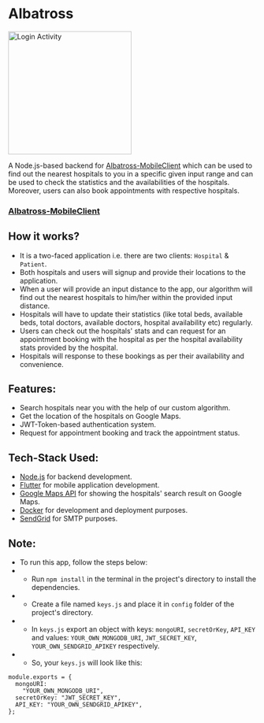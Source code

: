 # Albatross
<img src="https://user-images.githubusercontent.com/38679082/79780084-03f5f480-8359-11ea-8083-399d62bf484e.png" alt="Login Activity" width="250"/>

A Node.js-based backend for [Albatross-MobileClient](https://github.com/anmode/Albatross-MobileClient) which can be used to find out the nearest hospitals to you in a specific given input range and can be used to check the statistics and the availabilities of the hospitals. Moreover, users can also book appointments with respective hospitals.


### [Albatross-MobileClient](https://github.com/anmode/Albatross-MobileClient)


## How it works?
- It is a two-faced application i.e. there are two clients: `Hospital` & `Patient`. 
- Both hospitals and users will signup and provide their locations to the application.
- When a user will provide an input distance to the app, our algorithm will find out the nearest hospitals to him/her within the provided input distance.
- Hospitals will have to update their statistics (like total beds, available beds, total doctors, available doctors, hospital availability etc)  regularly.
- Users can check out the hospitals' stats and can request for an appointment booking with the hospital as per the hospital availability stats provided by the hospital.
- Hospitals will response to these bookings as per their availability and convenience.


## Features:
- Search hospitals near you with the help of our custom algorithm.
- Get the location of the hospitals on Google Maps.
- JWT-Token-based authentication system.
- Request for appointment booking and track the appointment status.


## Tech-Stack Used:
- [Node.js](https://nodejs.org/en/) for backend development.
- [Flutter](https://flutter.dev/) for mobile application development.
- [Google Maps API](https://developers.google.com/maps/documentation) for showing the hospitals' search result on Google Maps.
- [Docker](https://www.docker.com/) for development and deployment purposes.
- [SendGrid](https://app.sendgrid.com/) for SMTP purposes.


## Note:
- To run this app, follow the steps below:
- - Run `npm install` in the terminal in the project's directory to install the dependencies.
- - Create a file named `keys.js` and place it in `config` folder of the project's directory.
- - In `keys.js` export an object with keys: `mongoURI`, `secretOrKey`, `API_KEY` and values: `YOUR_OWN_MONGODB_URI`, `JWT_SECRET_KEY`, `YOUR_OWN_SENDGRID_APIKEY` respectively.
- - So, your `keys.js` will look like this: 
```
module.exports = {
  mongoURI:
    "YOUR_OWN_MONGODB_URI",
  secretOrKey: "JWT_SECRET_KEY",
  API_KEY: "YOUR_OWN_SENDGRID_APIKEY",
};
```
